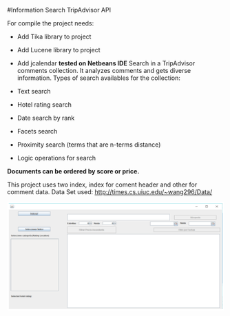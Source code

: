 #Information Search TripAdvisor API  

For compile the project needs:
- Add Tika library to project
- Add Lucene library to project
- Add jcalendar
 **tested on Netbeans IDE**
Search in a TripAdvisor comments collection. It analyzes comments and gets diverse information.
Types of search availables for the collection:

- Text search 
- Hotel rating search
- Date search by rank
- Facets search
- Proximity search (terms that are n-terms distance)
- Logic operations for search

**Documents can be ordered by score or price.** 

This project uses two index, index for coment header and other for comment data.
Data Set used: http://times.cs.uiuc.edu/~wang296/Data/

![GUI pic](https://github.com/antoniogmartin/Lucene_Information_Search/blob/master/gui-project.png?raw=true)
